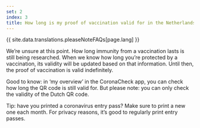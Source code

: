 ```yaml
---
set: 2
index: 3
title: How long is my proof of vaccination valid for in the Netherlands?
---
```

{{ site.data.translations.pleaseNoteFAQs[page.lang] }}

We’re unsure at this point. How long immunity from a vaccination lasts is still being researched. When we know how long you’re protected by a vaccination, its validity will be updated based on that information. Until then, the proof of vaccination is valid indefinitely.
 
Good to know: in ‘my overview’ in the CoronaCheck app, you can check how long the QR code is still valid for. But please note: you can only check the validity of the Dutch QR code.

Tip: have you printed a coronavirus entry pass? Make sure to print a new one each month. For privacy reasons, it’s good to regularly print entry passes.
